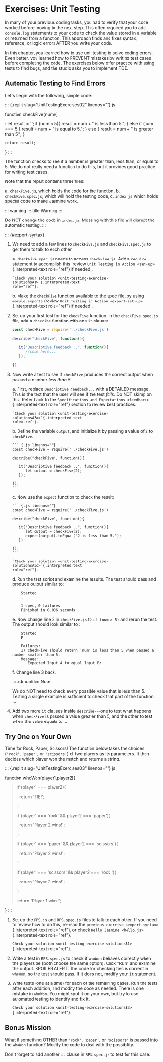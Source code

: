 # Exercises: Unit Testing

In many of your previous coding tasks, you had to verify that your code
worked before moving to the next step. This often required you to add
`console.log` statements to your code to check the value stored in a
variable or returned from a function. This approach finds and fixes
syntax, reference, or logic errors AFTER you write your code.

In this chapter, you learned how to use unit testing to solve coding
errors. Even better, you learned how to PREVENT mistakes by writing test
cases before completing the code. The exercises below offer practice
with using tests to find bugs, and the studio asks you to implement TDD.

## Automatic Testing to Find Errors

Let\'s begin with the following, simple code:

::: {.replit slug="UnitTestingExercises02" linenos=""}
js

function checkFive(num){

:   let result = \'\'; if (num \< 5){ result = num + \" is less than
    5.\"; } else if (num === 5){ result = num + \" is equal to 5.\"; }
    else { result = num + \" is greater than 5.\"; }

    return result;

}
:::

The function checks to see if a number is greater than, less than, or
equal to 5. We do not really need a function to do this, but it provides
good practice for writing test cases.

Note that the repl.it contains three files:

a.  `checkFive.js`, which holds the code for the function,
b.  `checkFive.spec.js`, which will hold the testing code,
c.  `index.js` which holds special code to make Jasmine work.

::: warning
::: title
Warning
:::

Do NOT change the code in `index.js`. Messing with this file will
disrupt the automatic testing.
:::

::: {#export-syntax}
1.  We need to add a few lines to `checkFive.js` and `checkFive.spec.js`
    to get them to talk to each other.

    a.  `checkFive.spec.js` needs to access `checkFive.js`. Add a
        `require` statement to accomplish this (review
        `Unit Testing in Action <set-up>`{.interpreted-text role="ref"}
        if needed).

        `Check your solution <unit-testing-exercise-solutionsA1>`{.interpreted-text
        role="ref"}.

    b.  Make the `checkFive` function available to the spec file, by
        using `module.exports` (review
        `Unit Testing in Action <export-set-up>`{.interpreted-text
        role="ref"} if needed).

2.  Set up your first test for the `checkFive` function. In the
    `checkFive.spec.js` file, add a `describe` function with one `it`
    clause:

    ``` {.js linenos=""}
    const checkFive = require('../checkFive.js');

    describe("checkFive", function(){

       it("Descriptive feedback...", function(){
          //code here...
       });

    });
    ```

3.  Now write a test to see if `checkFive` produces the correct output
    when passed a number *less than 5*.

    a.  First, replace `Descriptive feedback...` with a DETAILED
        message. This is the text that the user will see if the test
        *fails*. Do NOT skimp on this. Refer back to the
        `Specifications and Expectations <feedback>`{.interpreted-text
        role="ref"} section to review best practices.

        `Check your solution <unit-testing-exercise-solutionsA3a>`{.interpreted-text
        role="ref"}.

    b.  Define the variable `output`, and initialize it by passing a
        value of `2` to `checkFive`.

        ``` {.js linenos=""}
        const checkFive = require('../checkFive.js');

        describe("checkFive", function(){

           it("Descriptive feedback...", function(){
              let output = checkFive(2);
           });

        });
        ```

    c.  Now use the `expect` function to check the result:

        ``` {.js linenos=""}
        const checkFive = require('../checkFive.js');

        describe("checkFive", function(){

           it("Descriptive feedback...", function(){
              let output = checkFive(2);
              expect(output).toEqual("2 is less than 5.");
           });

        });
        ```

        `Check your solution <unit-testing-exercise-solutionsA3c>`{.interpreted-text
        role="ref"}.

    d.  Run the test script and examine the results. The test should
        pass and produce output similar to:

            Started
            .

            1 spec, 0 failures
            Finished in 0.006 seconds

    e.  Now change line 3 in `checkFive.js` to `if (num > 5)` and rerun
        the test. The output should look similar to :

            Started
            F

            Failures:
            1) checkFive should return 'num' is less than 5 when passed a number smaller than 5.
            Message:
               Expected Input A to equal Input B:

    f.  Change line 3 back.

    ::: admonition
    Note

    We do NOT need to check every possible value that is less than 5.
    Testing a single example is sufficient to check that part of the
    function.
    :::

4.  Add two more `it` clauses inside `describe`\-\--one to test what
    happens when `checkFive` is passed a value greater than 5, and the
    other to test when the value equals 5.
:::

## Try One on Your Own

Time for Rock, Paper, Scissors! The function below takes the choices
(`'rock'`, `'paper'`, or `'scissors'`) of two players as its parameters.
It then decides which player won the match and returns a string.

::: {.replit slug="UnitTestingExercises03" linenos=""}
js

function whoWon(player1,player2){

> if (player1 === player2){
>
> :   return \'TIE!\';
>
> }
>
> if (player1 === \'rock\' && player2 === \'paper\'){
>
> :   return \'Player 2 wins!\';
>
> }
>
> if (player1 === \'paper\' && player2 === \'scissors\'){
>
> :   return \'Player 2 wins!\';
>
> }
>
> if (player1 === \'scissors\' && player2 === \'rock \'){
>
> :   return \'Player 2 wins!\';
>
> }
>
> return \'Player 1 wins!\';

}
:::

1.  Set up the `RPS.js` and `RPS.spec.js` files to talk to each other.
    If you need to review how to do this, re-read the
    `previous exercise <export-syntax>`{.interpreted-text role="ref"},
    or check `Hello Jasmine <hello.js>`{.interpreted-text role="ref"}.

    `Check your solution <unit-testing-exercise-solutionsB1>`{.interpreted-text
    role="ref"}.

2.  Write a test in `RPS.spec.js` to check if `whoWon` behaves correctly
    when the players tie (both choose the same option). Click \"Run\"
    and examine the output. SPOILER ALERT: The code for checking ties is
    correct in `whoWon`, so the test should pass. If it does not, modify
    your `it` statement.

3.  Write tests (one at a time) for each of the remaining cases. Run the
    tests after each addition, and modify the code as needed. There is
    one mistake in `whoWon`. You might spot it on your own, but try to
    use automated testing to identify and fix it.

    `Check your solution <unit-testing-exercise-solutionsB3>`{.interpreted-text
    role="ref"}.

## Bonus Mission

What if something OTHER than `'rock'`, `'paper'`, or `'scissors'` is
passed into the `whoWon` function? Modify the code to deal with the
possibility.

Don\'t forget to add another `it` clause in `RPS.spec.js` to test for
this case.
